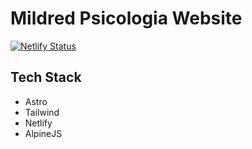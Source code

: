# Mildred Psicologia Website

[![Netlify Status](https://api.netlify.com/api/v1/badges/ebdee6fc-f06a-42c9-8779-03244f23fe0a/deploy-status)](https://app.netlify.com/sites/thriving-stroopwafel-b92739/deploys)

## Tech Stack
- Astro
- Tailwind
- Netlify
- AlpineJS

